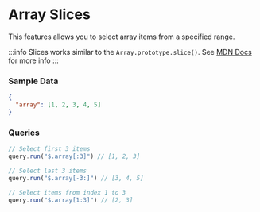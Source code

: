 # Array Slices

This features allows you to select array items from a specified range.

:::info
Slices works similar to the `Array.prototype.slice()`.
See [MDN Docs](https://developer.mozilla.org/en-US/docs/Web/JavaScript/Reference/Global_Objects/Array/slice) for more info
:::

### Sample Data
```json
{
  "array": [1, 2, 3, 4, 5]
}
```

### Queries
```ts
// Select first 3 items
query.run("$.array[:3]") // [1, 2, 3]

// Select last 3 items
query.run("$.array[-3:]") // [3, 4, 5]

// Select items from index 1 to 3
query.run("$.array[1:3]") // [2, 3]
```
